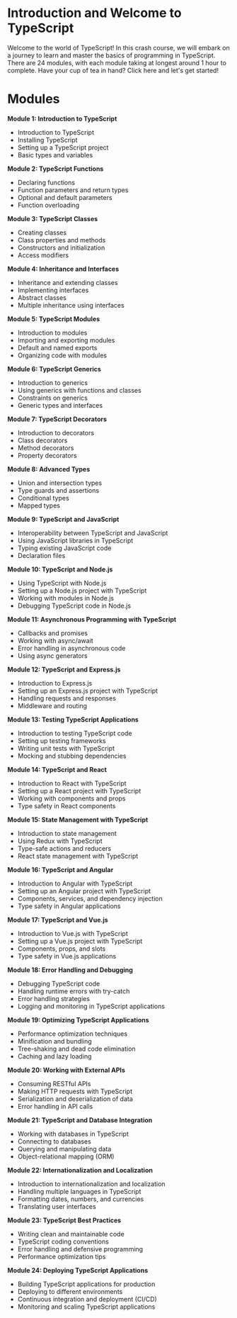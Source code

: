 # Introduction and Welcome to TypeScript

Welcome to the world of TypeScript! In this crash course, we will embark on a journey to learn and master the basics of programming in TypeScript. There are 24 modules, with each module taking at longest around 1 hour to complete. Have your cup of tea in hand? Click here and let's get started!

# Modules

**Module 1: Introduction to TypeScript**
- Introduction to TypeScript
- Installing TypeScript
- Setting up a TypeScript project
- Basic types and variables

**Module 2: TypeScript Functions**
- Declaring functions
- Function parameters and return types
- Optional and default parameters
- Function overloading

**Module 3: TypeScript Classes**
- Creating classes
- Class properties and methods
- Constructors and initialization
- Access modifiers

**Module 4: Inheritance and Interfaces**
- Inheritance and extending classes
- Implementing interfaces
- Abstract classes
- Multiple inheritance using interfaces

**Module 5: TypeScript Modules**
- Introduction to modules
- Importing and exporting modules
- Default and named exports
- Organizing code with modules

**Module 6: TypeScript Generics**
- Introduction to generics
- Using generics with functions and classes
- Constraints on generics
- Generic types and interfaces

**Module 7: TypeScript Decorators**
- Introduction to decorators
- Class decorators
- Method decorators
- Property decorators

**Module 8: Advanced Types**
- Union and intersection types
- Type guards and assertions
- Conditional types
- Mapped types

**Module 9: TypeScript and JavaScript**
- Interoperability between TypeScript and JavaScript
- Using JavaScript libraries in TypeScript
- Typing existing JavaScript code
- Declaration files

**Module 10: TypeScript and Node.js**
- Using TypeScript with Node.js
- Setting up a Node.js project with TypeScript
- Working with modules in Node.js
- Debugging TypeScript code in Node.js

**Module 11: Asynchronous Programming with TypeScript**
- Callbacks and promises
- Working with async/await
- Error handling in asynchronous code
- Using async generators

**Module 12: TypeScript and Express.js**
- Introduction to Express.js
- Setting up an Express.js project with TypeScript
- Handling requests and responses
- Middleware and routing

**Module 13: Testing TypeScript Applications**
- Introduction to testing TypeScript code
- Setting up testing frameworks
- Writing unit tests with TypeScript
- Mocking and stubbing dependencies

**Module 14: TypeScript and React**
- Introduction to React with TypeScript
- Setting up a React project with TypeScript
- Working with components and props
- Type safety in React components

**Module 15: State Management with TypeScript**
- Introduction to state management
- Using Redux with TypeScript
- Type-safe actions and reducers
- React state management with TypeScript

**Module 16: TypeScript and Angular**
- Introduction to Angular with TypeScript
- Setting up an Angular project with TypeScript
- Components, services, and dependency injection
- Type safety in Angular applications

**Module 17: TypeScript and Vue.js**
- Introduction to Vue.js with TypeScript
- Setting up a Vue.js project with TypeScript
- Components, props, and slots
- Type safety in Vue.js applications

**Module 18: Error Handling and Debugging**
- Debugging TypeScript code
- Handling runtime errors with try-catch
- Error handling strategies
- Logging and monitoring in TypeScript applications

**Module 19: Optimizing TypeScript Applications**
- Performance optimization techniques
- Minification and bundling
- Tree-shaking and dead code elimination
- Caching and lazy loading

**Module 20: Working with External APIs**
- Consuming RESTful APIs
- Making HTTP requests with TypeScript
- Serialization and deserialization of data
- Error handling in API calls

**Module 21: TypeScript and Database Integration**
- Working with databases in TypeScript
- Connecting to databases
- Querying and manipulating data
- Object-relational mapping (ORM)

**Module 22: Internationalization and Localization**
- Introduction to internationalization and localization
- Handling multiple languages in TypeScript
- Formatting dates, numbers, and currencies
- Translating user interfaces

**Module 23: TypeScript Best Practices**
- Writing clean and maintainable code
- TypeScript coding conventions
- Error handling and defensive programming
- Performance optimization tips

**Module 24: Deploying TypeScript Applications**
- Building TypeScript applications for production
- Deploying to different environments
- Continuous integration and deployment (CI/CD)
- Monitoring and scaling TypeScript applications
